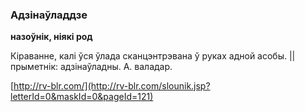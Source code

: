 ### Адзінаўладдзе
**назоўнік, ніякі род**

Кіраванне, калі ўся ўлада сканцэнтрэвана ў руках адной асобы. || прыметнік: адзінаўладны. А. валадар.

<a rel="author">[http://rv-blr.com/](http://rv-blr.com/slounik.jsp?letterId=0&maskId=0&pageId=121)</a>
